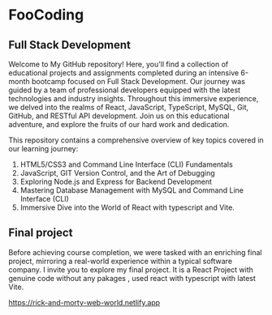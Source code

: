 # FooCoding
## Full Stack Development
Welcome to My GitHub repository! Here, you'll find a collection of educational projects and assignments completed during an intensive 6-month bootcamp focused on Full Stack Development. Our journey was guided by a team of professional developers equipped with the latest technologies and industry insights. Throughout this immersive experience, we delved into the realms of React, JavaScript, TypeScript, MySQL, Git, GitHub, and RESTful API development. Join us on this educational adventure, and explore the fruits of our hard work and dedication.

This repository contains a comprehensive overview of key topics covered in our learning journey:
1. HTML5/CSS3 and Command Line Interface (CLI) Fundamentals
2. JavaScript, GIT Version Control, and the Art of Debugging
3. Exploring Node.js and Express for Backend Development
4. Mastering Database Management with MySQL and Command Line Interface (CLI)
5. Immersive Dive into the World of React with typescript and Vite.


## Final project

Before achieving course completion, we were tasked with an enriching final project, mirroring a real-world experience within a typical software company. I invite you to explore my final project. It is a React Project with genuine code without any pakages , used react with typescript with latest Vite.

https://rick-and-morty-web-world.netlify.app

